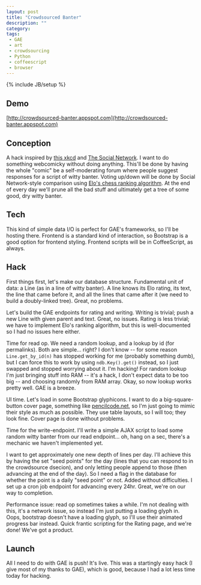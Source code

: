 ```yaml
---
layout: post
title: "Crowdsourced Banter"
description: ""
category: 
tags:
 - GAE
 - art
 - crowdsourcing
 - Python
 - coffeescript
 - browser
---
```

{% include JB/setup %}

## Demo

[http://crowdsourced-banter.appspot.com](http://crowdsourced-banter.appspot.com)

## Conception
A hack inspired by [this xkcd][xkcd] and [The Social Network][snetwork]. I want to do something webcomicky without doing anything. This'll be done by having the whole "comic" be a self-moderating forum where people suggest responses for a script of witty banter. Voting up/down will be done by Social Network-style comparison using [Elo's chess ranking algorithm][elo]. At the end of every day we'll prune all the bad stuff and ultimately get a tree of some good, dry witty banter.

<!--more-->

## Tech
This kind of simple data I/O is perfect for GAE's frameworks, so I'll be hosting there. Frontend is a standard kind of interaction, so Bootstrap is a good option for frontend styling. Frontend scripts will be in CoffeeScript, as always.

## Hack
First things first, let's make our database structure. Fundamental unit of data: a Line (as in a line of witty banter). A line knows its Elo rating, its text, the line that came before it, and all the lines that came after it (we need to build a doubly-linked tree). Great, no problems.

Let's build the GAE endpoints for rating and writing. Writing is trivial; push a new Line with given parent and text. Great, no issues. Rating is less trivial; we have to implement Elo's ranking algorithm, but this is well-documented so I had no issues here either.

Time for read op. We need a random lookup, and a lookup by id (for permalinks). Both are simple... right? I don't know -- for some reason `Line.get_by_id(n)` has stopped working for me (probably something dumb), but I can force this to work by using `ndb.Key().get()` instead, so I just swapped and stopped worrying about it. I'm hacking! For random lookup I'm just bringing stuff into RAM -- it's a hack, I don't expect data to be too big -- and choosing randomly from RAM array. Okay, so now lookup works pretty well. GAE is a breeze.

UI time. Let's load in some Bootstrap glyphicons. I want to do a big-square-button cover page, something like [pencilcode.net], so I'm just going to mimic their style as much as possible. They use table layouts, so I will too; they look fine. Cover page is done without problems.

Time for the write-endpoint. I'll write a simple AJAX script to load some random witty banter from our read endpoint... oh, hang on a sec, there's a mechanic we haven't implemented yet.

I want to get approximately one new depth of lines per day. I'll achieve this by having the set "seed points" for the day (lines that you can respond to in the crowdsource dsecion), and only letting people append to those (then advancing at the end of the day). So I need a flag in the database for whether the point is a daily "seed point" or not. Added without difficulties. I set up a cron job endpoint for advancing every 24hr. Great, we're on our way to completion.

Performance issue: read op sometimes takes a while. I'm not dealing with this, it's a network issue, so instead I'm just putting a loading glyph in. Oops, bootstrap doesn't have a loading glyph, so I'll use their animated progress bar instead. Quick frantic scripting for the Rating page, and we're done! We've got a product.

## Launch
All I need to do with GAE is push! It's live. This was a startingly easy hack (I give most of my thanks to GAE), which is good, because I had a lot less time today for hacking.

[xkcd]: http://xkcd.com/1350/
[pencilcode.net]: http://pencilcode.net
[elo]: http://en.wikipedia.org/wiki/Elo_rating_system
[snetwork]: http://en.wikipedia.org/wiki/The_Social_Network
